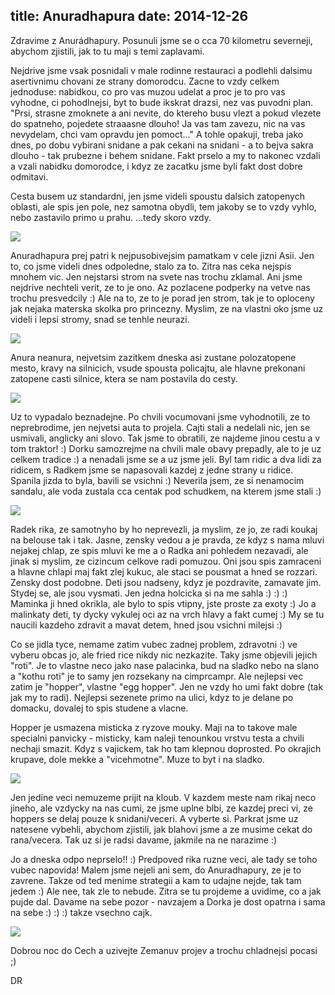 title: Anuradhapura
date: 2014-12-26
---

Zdravime z Anurádhapury. Posunuli jsme se o cca 70 kilometru severneji, abychom zjistili, jak to tu maji s temi zaplavami.

Nejdrive jsme vsak posnidali v male rodinne restauraci a podlehli dalsimu asertivnimu chovani ze strany domorodcu. Zacne to vzdy celkem jednoduse: nabidkou, co pro vas muzou udelat a proc je to pro vas vyhodne, ci pohodlnejsi, byt to bude ikskrat drazsi, nez vas puvodni plan. "Prsi, strasne zmoknete a ani nevite, do ktereho busu vlezt a pokud vlezete do spatneho, pojedete straaasne dlouho! Ja vas tam zavezu, nic na vas nevydelam, chci vam opravdu jen pomoct..." A tohle opakuji, treba jako dnes, po dobu vybirani snidane a pak cekani na snidani - a to bejva sakra dlouho - tak prubezne i behem snidane.
Fakt prselo a my to nakonec vzdali a vzali nabidku domorodce, i kdyz ze zacatku jsme byli fakt dost dobre odmitavi.

Cesta busem uz standardni, jen jsme videli spoustu dalsich zatopenych oblasti, ale spis jen pole, nez samotna obydli, tem jakoby se to vzdy vyhlo, nebo zastavilo primo u prahu. ...tedy skoro vzdy.

![](http://srilanka.podgorny.cz/gallery/original/20141226_154429_DSCN8555.JPG)

Anuradhapura prej patri k nejpusobivejsim pamatkam v cele jizni Asii. Jen to, co jsme videli dnes odpoledne, stalo za to. Zitra nas ceka nejspis mnohem vic. Jen nejstarsi strom na svete nas trochu zklamal. Ani jsme nejdrive nechteli verit, ze to je ono. Az pozlacene podperky na vetve nas trochu presvedcily :) Ale na to, ze to je porad jen strom, tak je to oploceny jak nejaka materska skolka pro princezny. Myslim, ze na vlastni oko jsme uz videli i lepsi stromy, snad se tenhle neurazi.

![](http://srilanka.podgorny.cz/gallery/original/20141226_154219_DSCN8502.JPG)

Anura neanura, nejvetsim zazitkem dneska asi zustane polozatopene mesto, kravy na silnicich, vsude spousta policajtu, ale hlavne prekonani zatopene casti silnice, ktera se nam postavila do cesty.

![](http://srilanka.podgorny.cz/gallery/original/20141226_153811_DSCN8431.JPG)

Uz to vypadalo beznadejne. Po chvili vocumovani jsme vyhodnotili, ze to neprebrodime, jen nejvetsi auta to projela. Cajti stali a nedelali nic, jen se usmivali, anglicky ani slovo. Tak jsme to obratili, ze najdeme jinou cestu a v tom traktor! :) Dorku samozrejme na chvili male obavy prepadly, ale to je uz celkem tradice :) a nenadali jsme se a uz jsme jeli. Byl tam ridic a dva lidi za ridicem, s Radkem jsme se napasovali kazdej z jedne strany u ridice. Spanila jizda to byla, bavili se vsichni :) Neverila jsem, ze si nenamocim sandalu, ale voda zustala cca centak pod schudkem, na kterem jsme stali :)

![](http://srilanka.podgorny.cz/gallery/original/20141226_153939_DSCN8443.JPG)

Radek rika, ze samotnyho by ho neprevezli, ja myslim, ze jo, ze radi koukaj na belouse tak i tak. Jasne, zensky vedou a je pravda, ze kdyz s nama mluvi nejakej chlap, ze spis mluvi ke me a o Radka ani pohledem nezavadi, ale jinak si myslim, ze cizincum celkove radi pomuzou. Oni jsou spis zamraceni a hlavne chlapi maj fakt zlej kukuc, ale staci se pousmat a hned se rozzari. Zensky dost podobne. Deti jsou nadseny, kdyz je pozdravite, zamavate jim. Stydej se, ale jsou vysmati. Jen jedna holcicka si na me sahla :) :) :) Maminka ji hned okrikla, ale bylo to spis vtipny, jste proste za exoty :) Jo a malinkaty deti, ty dycky vykulej oci az na vrch hlavy a fakt cumej :)
My se tu naucili kazdeho zdravit a mavat detem, hned jsou vsichni milejsi :)

Co se jidla tyce, nemame zatim vubec zadnej problem, zdravotni :) ve vyberu obcas jo, ale fried rice nikdy nic nezkazite. Taky jsme objevili jejich "roti". Je to vlastne neco jako nase palacinka, bud na sladko nebo na slano a "kothu roti" je to samy jen rozsekany na cimprcampr. 
Ale nejlepsi vec zatim je "hopper", vlastne "egg hopper". Jen ne vzdy ho umi fakt dobre (tak jak my to radi). Nejlepsi sezenete primo na ulici, kdyz to je delane po domacku, dovalej to spis studene a vlacne.

Hopper je usmazena misticka z ryzove mouky. Maji na to takove male specialni panvicky - misticky, kam naleji tenounkou vrstvu testa a chvili nechaji smazit. Kdyz s vajickem, tak ho tam klepnou doprosted. Po okrajich krupave, dole mekke a "vicehmotne". Muze to byt i na sladko.

![](http://srilanka.podgorny.cz/gallery/original/20141226_172143_IMG_0408.JPG)

Jen jedine veci nemuzeme prijit na kloub. V kazdem meste nam rikaj neco jineho, ale vzdycky na nas cumi, ze jsme uplne blbi, ze kazdej preci vi, ze hoppers se delaj pouze k snidani/veceri. A vyberte si. Parkrat jsme uz natesene vybehli, abychom zjistili, jak blahovi jsme a ze musime cekat do rana/vecera. Tak uz si je radsi davame, jakmile na ne narazime :)

Jo a dneska odpo neprselo!! :) Predpoved rika ruzne veci, ale tady se toho vubec napovida! Malem jsme nejeli ani sem, do Anuradhapury, ze je to zavrene. Takze od ted menime strategii a kam to udajne nejde, tak tam jedem :) Ale nee, tak zle to nebude. Zitra se tu projdeme a uvidime, co a jak pujde dal. Davame na sebe pozor - navzajem a Dorka je dost opatrna i sama na sebe :) :) :) takze vsechno cajk.

![](http://srilanka.podgorny.cz/gallery/original/20141226_154056_DSCN8481.JPG)

Dobrou noc do Cech a uzivejte Zemanuv projev a trochu chladnejsi pocasi ;)

DR
